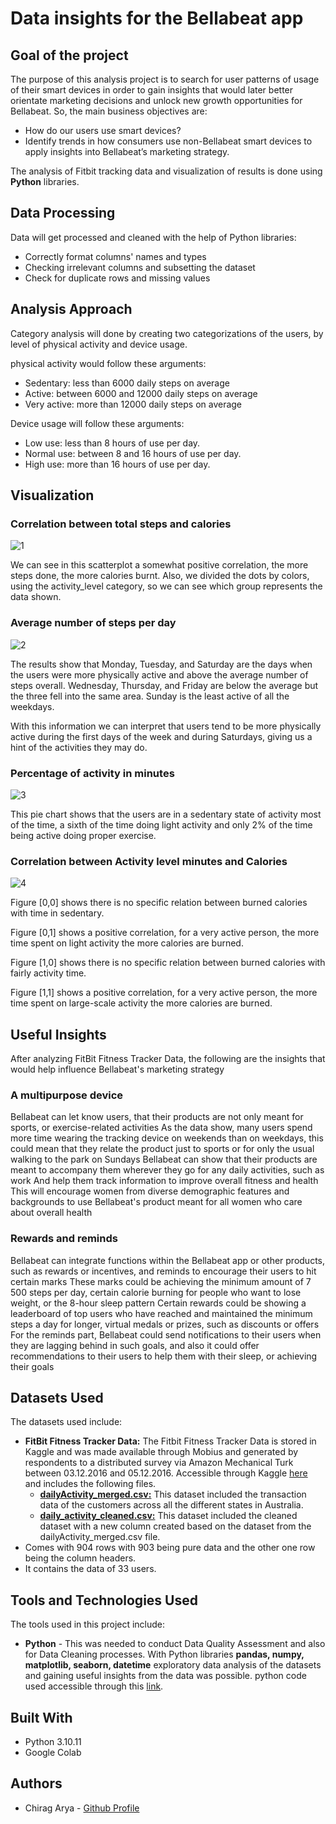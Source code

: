 # Data insights for the Bellabeat app

## Goal of the project
The purpose of this analysis project is to search for user patterns of usage of their smart devices in order to gain insights that would later better orientate marketing decisions and unlock new growth opportunities for Bellabeat. So, the main business objectives are:

+ How do our users use smart devices?
+ Identify trends in how consumers use non-Bellabeat smart devices to apply insights into Bellabeat’s marketing strategy.

The analysis of Fitbit tracking data and visualization of results is done using **Python** libraries.

## Data Processing

Data will get processed and cleaned with the help of Python libraries:

+ Correctly format columns' names and types
+ Checking irrelevant columns and subsetting the dataset
+ Check for duplicate rows and missing values

## Analysis Approach

Category analysis will done by creating two categorizations of the users, by level of physical activity and device usage.

physical activity would follow these arguments:

+ Sedentary: less than 6000 daily steps on average
+ Active: between 6000 and 12000 daily steps on average
+ Very active: more than 12000 daily steps on average

Device usage will follow these arguments:

+ Low use: less than 8 hours of use per day.
+ Normal use: between 8 and 16 hours of use per day.
+ High use: more than 16 hours of use per day.

## Visualization

### Correlation between total steps and calories

![1](media_files/1.png)

We can see in this scatterplot a somewhat positive correlation, the more steps done, the more calories burnt. Also, we divided the dots by colors, using the activity_level category, so we can see which group represents the data shown.

### Average number of steps per day

![2](media_files/2.png)

The results show that Monday, Tuesday, and Saturday are the days when the users were more physically active and above the average number of steps overall. Wednesday, Thursday, and Friday are below the average but the three fell into the same area. Sunday is the least active of all the weekdays.

With this information we can interpret that users tend to be more physically active during the first days of the week and during Saturdays, giving us a hint of the activities they may do.

### Percentage of activity in minutes

![3](media_files/3.png)

This pie chart shows that the users are in a sedentary state of activity most of the time, a sixth of the time doing light activity and only 2% of the time being active doing proper exercise.

### Correlation between Activity level minutes and Calories

![4](media_files/4.png)

Figure [0,0] shows there is no specific relation between burned calories with time in sedentary.

Figure [0,1] shows a positive correlation, for a very active person, the more time spent on light activity the more calories are burned.

Figure [1,0] shows there is no specific relation between burned calories with fairly activity time.

Figure [1,1] shows a positive correlation, for a very active person, the more time spent on large-scale activity the more calories are burned.

## Useful Insights

After analyzing FitBit Fitness Tracker Data, the following are the insights that would help influence Bellabeat's marketing strategy

### A multipurpose device

Bellabeat can let know users, that their products are not only meant for sports, or exercise-related activities As the data show, many users spend more time wearing the tracking device on weekends than on weekdays, this could mean that they relate the product just to sports or for only the usual walking to the park on Sundays Bellabeat can show that their products are meant to accompany them wherever they go for any daily activities, such as work And help them track information to improve overall fitness and health This will encourage women from diverse demographic features and backgrounds to use Bellabeat's product meant for all women who care about overall health

### Rewards and reminds

Bellabeat can integrate functions within the Bellabeat app or other products, such as rewards or incentives, and reminds to encourage their users to hit certain marks These marks could be achieving the minimum amount of 7 500 steps per day, certain calorie burning for people who want to lose weight, or the 8-hour sleep pattern Certain rewards could be showing a leaderboard of top users who have reached and maintained the minimum steps a day for longer, virtual medals or prizes, such as discounts or offers For the reminds part, Bellabeat could send notifications to their users when they are lagging behind in such goals, and also it could offer recommendations to their users to help them with their sleep, or achieving their goals

## Datasets Used

The datasets used include:
+ **FitBit Fitness Tracker Data:** The Fitbit Fitness Tracker Data is stored in Kaggle and was made available through Mobius and generated by respondents to a distributed survey via Amazon Mechanical Turk between 03.12.2016 and 05.12.2016. Accessible through Kaggle [here](https://www.kaggle.com/datasets/arashnic/fitbit) and includes the following files.
  + **[dailyActivity_merged.csv:](https://github.com/AryaChirag/Data-Analysis-Bellabeat/blob/main/Data_files/dailyActivity_merged.csv)** This dataset included the transaction data of the customers across all the different states in Australia.
  + **[daily_activity_cleaned.csv:](https://github.com/AryaChirag/Data-Analysis-Bellabeat/blob/main/Data_files/daily_activity_cleaned.csv)** This dataset included the cleaned dataset with a new column created based on the dataset from the dailyActivity_merged.csv file.
+ Comes with 904 rows with 903 being pure data and the other one row being the column headers.
+ It contains the data of 33 users.
  
## Tools and Technologies Used
The tools used in this project include:
+ **Python** - This was needed to conduct Data Quality Assessment and also for Data Cleaning processes. With Python libraries **pandas, numpy, matplotlib, seaborn, datetime** exploratory data analysis of the datasets and gaining useful insights from the data was possible. python code used accessible through this [link](https://colab.research.google.com/drive/1SLsItiFWJGI9KpX-YHn558i80lZQrZ3i?usp=sharing).

## Built With
+ Python 3.10.11
+ Google Colab

## Authors
+ Chirag Arya - [Github Profile](https://github.com/AryaChirag)
